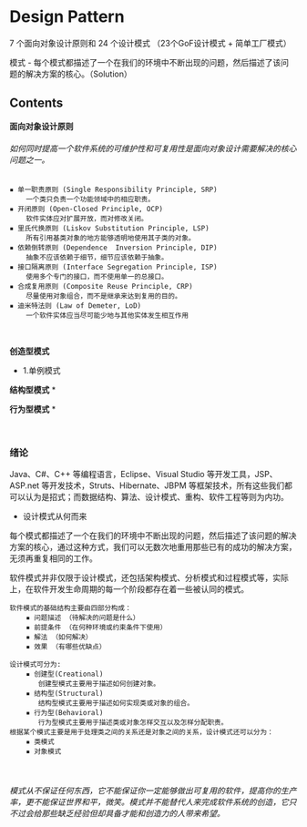 # Design Pattern
7 个面向对象设计原则和 24 个设计模式 （23个GoF设计模式 + 简单工厂模式）

模式 - 每个模式都描述了一个在我们的环境中不断出现的问题，然后描述了该问题的解决方案的核心。（Solution）

## Contents

**面向对象设计原则**
###### 如何同时提高一个软件系统的可维护性和可复用性是面向对象设计需要解决的核心问题之一。
```
▪ 单一职责原则 (Single Responsibility Principle, SRP)
    一个类只负责一个功能领域中的相应职责。
▪ 开闭原则 (Open-Closed Principle, OCP)
    软件实体应对扩展开放，而对修改关闭。
▪ 里氏代换原则 (Liskov Substitution Principle, LSP)
    所有引用基类对象的地方能够透明地使用其子类的对象。
▪ 依赖倒转原则 (Dependence  Inversion Principle, DIP)
    抽象不应该依赖于细节，细节应该依赖于抽象。
▪ 接口隔离原则 (Interface Segregation Principle, ISP)
    使用多个专门的接口，而不使用单一的总接口。
▪ 合成复用原则 (Composite Reuse Principle, CRP)
    尽量使用对象组合，而不是继承来达到复用的目的。
▪ 迪米特法则 (Law of Demeter, LoD)
    一个软件实体应当尽可能少地与其他实体发生相互作用
```

<br>

**创造型模式**
* 1.单例模式

**结构型模式**
* 

**行为型模式**
*


<br>

### **绪论**
Java、C#、C++ 等编程语言，Eclipse、Visual Studio 等开发工具，JSP、ASP.net 等开发技术，Struts、Hibernate、JBPM 等框架技术，所有这些我们都可以认为是招式；而数据结构、算法、设计模式、重构、软件工程等则为内功。

* 设计模式从何而来

每个模式都描述了一个在我们的环境中不断出现的问题，然后描述了该问题的解决方案的核心，通过这种方式，我们可以无数次地重用那些已有的成功的解决方案，无须再重复相同的工作。

软件模式并非仅限于设计模式，还包括架构模式、分析模式和过程模式等，实际上，在软件开发生命周期的每一个阶段都存在着一些被认同的模式。

```
软件模式的基础结构主要由四部分构成：
    ▪ 问题描述 （待解决的问题是什么）
    ▪ 前提条件 （在何种环境或约束条件下使用）
    ▪ 解法 （如何解决）
    ▪ 效果 （有哪些优缺点）
```
```
设计模式可分为:
    ▪ 创建型(Creational)
       创建型模式主要用于描述如何创建对象。
    ▪ 结构型(Structural)
       结构型模式主要用于描述如何实现类或对象的组合。
    ▪ 行为型(Behavioral)
       行为型模式主要用于描述类或对象怎样交互以及怎样分配职责。
根据某个模式主要是用于处理类之间的关系还是对象之间的关系，设计模式还可以分为：
    ▪ 类模式
    ▪ 对象模式
```

<br>

###### 模式从不保证任何东西，它不能保证你一定能够做出可复用的软件，提高你的生产率，更不能保证世界和平，微笑。模式并不能替代人来完成软件系统的创造，它只不过会给那些缺乏经验但却具备才能和创造力的人带来希望。
